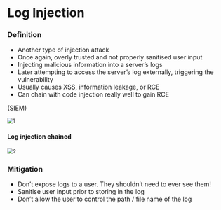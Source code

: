 # Log Injection



### Definition

* Another type of injection attack
* Once again, overly trusted and not properly sanitised user input
* Injecting malicious information into a server’s logs
* Later attempting to access the server’s log externally, triggering the vulnerability
* Usually causes XSS, information leakage, or RCE
* Can chain with code injection really well to gain RCE

(SIEM)

<img src="C:\Users\cjhm0\Desktop\COMP90074_Notes\img\14\1.png" alt="1" style="zoom:80%;" />

#### Log injection chained

<img src="C:\Users\cjhm0\Desktop\COMP90074_Notes\img\14\2.png" alt="2" style="zoom:80%;" />



### Mitigation

* Don’t expose logs to a user. They shouldn’t need to ever see them!
* Sanitise user input prior to storing in the log
* Don’t allow the user to control the path / file name of the log